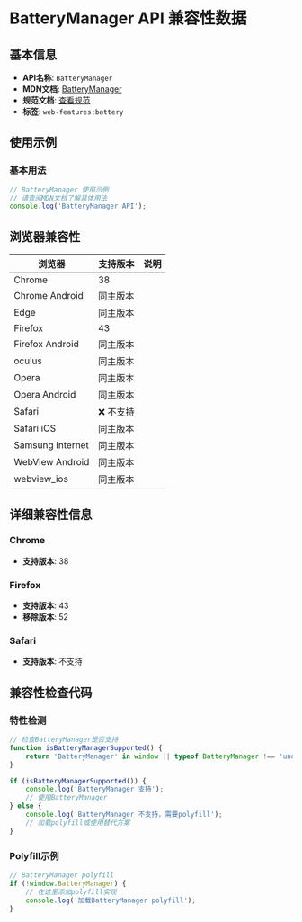 # BatteryManager API 兼容性数据

## 基本信息

- **API名称**: `BatteryManager`
- **MDN文档**: [BatteryManager](https://developer.mozilla.org/docs/Web/API/BatteryManager)
- **规范文档**: [查看规范](https://w3c.github.io/battery/#the-batterymanager-interface)
- **标签**: `web-features:battery`

## 使用示例

### 基本用法

```javascript
// BatteryManager 使用示例
// 请查阅MDN文档了解具体用法
console.log('BatteryManager API');
```

## 浏览器兼容性

| 浏览器 | 支持版本 | 说明 |
|--------|----------|------|
| Chrome | 38 |  |
| Chrome Android | 同主版本 |  |
| Edge | 同主版本 |  |
| Firefox | 43 |  |
| Firefox Android | 同主版本 |  |
| oculus | 同主版本 |  |
| Opera | 同主版本 |  |
| Opera Android | 同主版本 |  |
| Safari | ❌ 不支持 |  |
| Safari iOS | 同主版本 |  |
| Samsung Internet | 同主版本 |  |
| WebView Android | 同主版本 |  |
| webview_ios | 同主版本 |  |

## 详细兼容性信息

### Chrome

- **支持版本**: 38

### Firefox

- **支持版本**: 43
- **移除版本**: 52

### Safari

- **支持版本**: 不支持

## 兼容性检查代码

### 特性检测

```javascript
// 检查BatteryManager是否支持
function isBatteryManagerSupported() {
    return 'BatteryManager' in window || typeof BatteryManager !== 'undefined';
}

if (isBatteryManagerSupported()) {
    console.log('BatteryManager 支持');
    // 使用BatteryManager
} else {
    console.log('BatteryManager 不支持，需要polyfill');
    // 加载polyfill或使用替代方案
}
```

### Polyfill示例

```javascript
// BatteryManager polyfill
if (!window.BatteryManager) {
    // 在这里添加polyfill实现
    console.log('加载BatteryManager polyfill');
}
```

